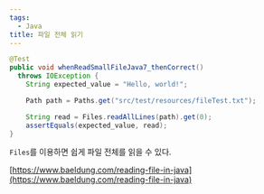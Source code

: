 ```yaml
---
tags:
  - Java
title: 파일 전체 읽기
---
```


```java
@Test
public void whenReadSmallFileJava7_thenCorrect()
  throws IOException {
    String expected_value = "Hello, world!";

    Path path = Paths.get("src/test/resources/fileTest.txt");

    String read = Files.readAllLines(path).get(0);
    assertEquals(expected_value, read);
}
```

`Files`를 이용하면 쉽게 파일 전체를 읽을 수 있다.

[https://www.baeldung.com/reading-file-in-java](https://www.baeldung.com/reading-file-in-java)

